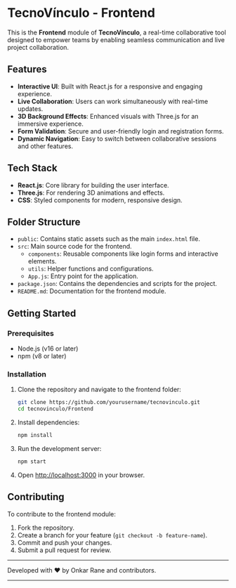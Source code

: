 # TecnoVínculo - Frontend

This is the **Frontend** module of **TecnoVínculo**, a real-time collaborative tool designed to empower teams by enabling seamless communication and live project collaboration.

## Features

- **Interactive UI**: Built with React.js for a responsive and engaging experience.
- **Live Collaboration**: Users can work simultaneously with real-time updates.
- **3D Background Effects**: Enhanced visuals with Three.js for an immersive experience.
- **Form Validation**: Secure and user-friendly login and registration forms.
- **Dynamic Navigation**: Easy to switch between collaborative sessions and other features.

## Tech Stack

- **React.js**: Core library for building the user interface.
- **Three.js**: For rendering 3D animations and effects.
- **CSS**: Styled components for modern, responsive design.

## Folder Structure

- `public`: Contains static assets such as the main `index.html` file.
- `src`: Main source code for the frontend.
  - `components`: Reusable components like login forms and interactive elements.
  - `utils`: Helper functions and configurations.
  - `App.js`: Entry point for the application.
- `package.json`: Contains the dependencies and scripts for the project.
- `README.md`: Documentation for the frontend module.

## Getting Started

### Prerequisites

- Node.js (v16 or later)
- npm (v8 or later)

### Installation

1. Clone the repository and navigate to the frontend folder:
   ```bash
   git clone https://github.com/yourusername/tecnovinculo.git
   cd tecnovinculo/Frontend
   ```

2. Install dependencies:
   ```bash
   npm install
   ```

3. Run the development server:
   ```bash
   npm start
   ```

4. Open [http://localhost:3000](http://localhost:3000) in your browser.

## Contributing

To contribute to the frontend module:
1. Fork the repository.
2. Create a branch for your feature (`git checkout -b feature-name`).
3. Commit and push your changes.
4. Submit a pull request for review.

---

Developed with ❤️ by Onkar Rane and contributors.

---
